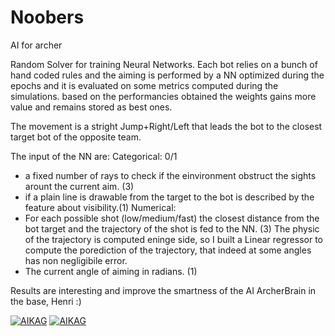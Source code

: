 # Noobers
AI for archer

Random Solver for training Neural Networks.
Each bot relies on a bunch of hand coded rules and
the aiming is performed by a NN optimized during the epochs and it is evaluated on some metrics computed during the simulations.
based on the performancies obtained the weights gains more value and remains stored as best ones.

The movement is a stright Jump+Right/Left that leads the bot to the closest target bot of the opposite team.

The input of the NN are:
Categorical: 0/1
  - a fixed number of rays to check if the einvironment obstruct the sights arount the current aim. (3)
  - if a plain line is drawable from the target to the bot is described by the feature about visibility.(1)
Numerical:
  - For each possible shot (low/medium/fast) the closest distance from the bot target and the trajectory of the shot is fed to the NN. (3)
      The physic of the trajectory is computed eninge side, so I built a Linear regressor to compute the porediction of the trajectory, that indeed at some angles has non negligibile error.
  - The current angle of aiming in radians. (1)

Results are interesting and improve the smartness of the AI ArcherBrain in the base, Henri :)

[![AIKAG](http://img.youtube.com/vi/ebdvfBXVXF0/0.jpg)](https://www.youtube.com/watch?v=ebdvfBXVXF0 "AI for KAG")
[![AIKAG](http://img.youtube.com/vi/Dx4FsNTZOec/0.jpg)](https://www.youtube.com/watch?v=Dx4FsNTZOec "AI for KAG")
